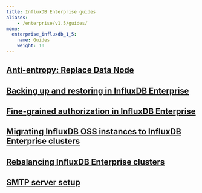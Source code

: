 ```yaml
---
title: InfluxDB Enterprise guides
aliases:
    - /enterprise/v1.5/guides/
menu:
  enterprise_influxdb_1_5:
    name: Guides
    weight: 10
---
```

## [Anti-entropy: Replace Data Node](/enterprise_influxdb/v1.5/guides/anti-entropy/)
## [Backing up and restoring in InfluxDB Enterprise](/enterprise_influxdb/v1.5/administration/backup-and-restore/)
## [Fine-grained authorization in InfluxDB Enterprise](/enterprise_influxdb/v1.5/guides/fine-grained-authorization/)
## [Migrating InfluxDB OSS instances to InfluxDB Enterprise clusters](/enterprise_influxdb/v1.5/guides/migration/)
## [Rebalancing InfluxDB Enterprise clusters](http://localhost:1313/enterprise_influxdb/v1.5/guides/rebalance/)
## [SMTP server setup](/enterprise_influxdb/v1.5/guides/smtp-server/)
